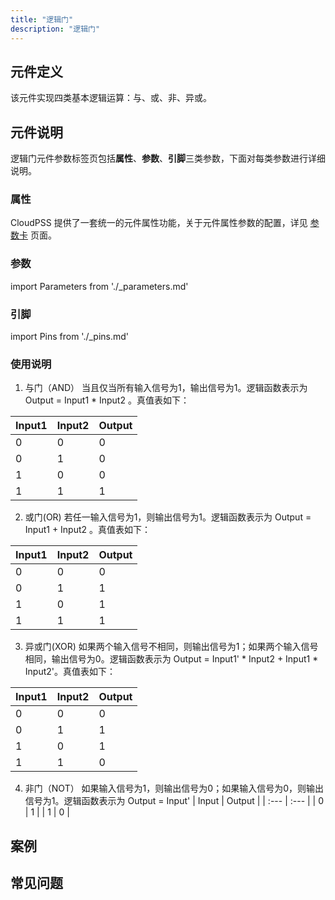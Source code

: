```yaml
---
title: "逻辑门"
description: "逻辑门"
---
```


## 元件定义
该元件实现四类基本逻辑运算：与、或、非、异或。

## 元件说明

逻辑门元件参数标签页包括**属性**、**参数**、**引脚**三类参数，下面对每类参数进行详细说明。

### 属性

CloudPSS 提供了一套统一的元件属性功能，关于元件属性参数的配置，详见 [参数卡](docs/documents/software/10-xstudio/20-simstudio/40-workbench/20-function-zone/30-design-tab/30-param-panel/index.md) 页面。

### 参数

import Parameters from './_parameters.md'

<Parameters/>

### 引脚

import Pins from './_pins.md'

<Pins/>

### 使用说明
1. 与门（AND）
  当且仅当所有输入信号为1，输出信号为1。逻辑函数表示为 Output = Input1 * Input2 。真值表如下：

  | Input1 | Input2 | Output |
  | :--- | :--- | :--- | 
  | 0 | 0 | 0 |
  | 0 | 1 | 0 |
  | 1 | 0 | 0 |
  | 1 | 1 | 1 |

2. 或门(OR)
   若任一输入信号为1，则输出信号为1。逻辑函数表示为 Output = Input1 + Input2 。真值表如下：

  | Input1 | Input2 | Output |
  | :--- | :--- | :--- | 
  | 0 | 0 | 0 |
  | 0 | 1 | 1 |
  | 1 | 0 | 1 |
  | 1 | 1 | 1 |

3. 异或门(XOR)
   如果两个输入信号不相同，则输出信号为1；如果两个输入信号相同，输出信号为0。逻辑函数表示为 Output = Input1' * Input2 + Input1 * Input2'。真值表如下：
   
  | Input1 | Input2 | Output |
  | :--- | :--- | :--- | 
  | 0 | 0 | 0 |
  | 0 | 1 | 1 |
  | 1 | 0 | 1 |
  | 1 | 1 | 0 |  

4. 非门（NOT）
   如果输入信号为1，则输出信号为0；如果输入信号为0，则输出信号为1。逻辑函数表示为 Output = Input'
   | Input | Output |
   | :--- | :--- | 
   | 0 | 1 |
   | 1 | 0 |

## 案例

## 常见问题

